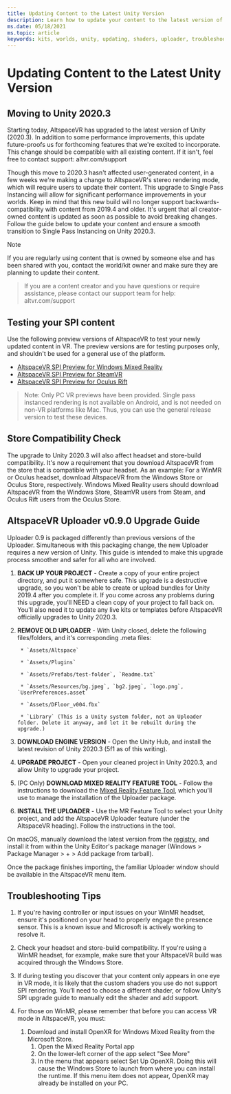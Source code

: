 ```yaml
---
title: Updating Content to the Latest Unity Version
description: Learn how to update your content to the latest version of Unity.
ms.date: 05/18/2021
ms.topic: article
keywords: kits, worlds, unity, updating, shaders, uploader, troubleshooting
---
```


# Updating Content to the Latest Unity Version

## Moving to Unity 2020.3

Starting today, AltspaceVR has upgraded to the latest version of Unity (2020.3). In addition to some performance improvements, this update future-proofs us for forthcoming features that we're excited to incorporate. This change should be compatible with all existing content. If it isn't, feel free to contact support: altvr.com/support

Though this move to 2020.3 hasn't affected user-generated content, in a few weeks we're making a change to AltspaceVR's stereo rendering mode, which will require users to update their content. This upgrade to Single Pass Instancing will allow for significant performance improvements in your worlds. Keep in mind that this new build will no longer support backwards-compatibility with content from 2019.4 and older. It's urgent that all creator-owned content is updated as soon as possible to avoid breaking changes. Follow the guide below to update your content and ensure a smooth transition to Single Pass Instancing on Unity 2020.3.

> [!NOTE]
> If you are regularly using content that is owned by someone else and has been shared with you, contact the world/kit owner and make sure they are planning to update their content.

> If you are a content creator and you have questions or require assistance, please contact our support team for help: altvr.com/support

## Testing your SPI content

Use the following preview versions of AltspaceVR to test your newly updated content in VR. The preview versions are for testing purposes only, and shouldn't be used for a general use of the platform.

* [AltspaceVR SPI Preview for Windows Mixed Reality](https://aka.ms/AvrSpiMr)
* [AltspaceVR SPI Preview for SteamVR](https://aka.ms/AvrSpiSteam)
* [AltspaceVR SPI Preview for Oculus Rift](https://aka.ms/AvrSpiRift)

> Note: Only PC VR previews have been provided. Single pass instanced rendering is not available on Android, and is not needed on non-VR platforms like Mac. Thus, you can use the general release version to test these devices.


## Store Compatibility Check

The upgrade to Unity 2020.3 will also affect headset and store-build compatibility. It's now a requirement that you download AltspaceVR from the store that is compatible with your headset. As an example: For a WinMR or Oculus headset, download AltspaceVR from the Windows Store or Oculus Store, respectively. Windows Mixed Reality users should download AltspaceVR from the Windows Store, SteamVR users from Steam, and Oculus Rift users from the Oculus Store.

## AltspaceVR Uploader v0.9.0 Upgrade Guide 

Uploader 0.9 is packaged differently than previous versions of the Uploader. Simultaneous with this packaging change, the new Uploader requires a new version of Unity. This guide is intended to make this upgrade process smoother and safer for all who are involved.

1. **BACK UP YOUR PROJECT** - Create a copy of your entire project directory, and put it somewhere safe. This upgrade is a destructive upgrade, so you won't be able to create or upload bundles for Unity 2019.4 after you complete it. If you come across any problems during this upgrade, you'll NEED a clean copy of your project to fall back on. You'll also need it to update any live kits or templates before AltspaceVR officially upgrades to Unity 2020.3.

2. **REMOVE OLD UPLOADER** - With Unity closed, delete the following files/folders, and it's corresponding .meta files:

        * `Assets/Altspace`

        * `Assets/Plugins`

        * `Assets/Prefabs/test-folder`, `Readme.txt`

        * `Assets/Resources/bg.jpeg`, `bg2.jpeg`, `logo.png`, `UserPreferences.asset`

        * `Assets/DFloor_v004.fbx`

        * `Library` (This is a Unity system folder, not an Uploader folder. Delete it anyway, and let it be rebuilt during the upgrade.)

3. **DOWNLOAD ENGINE VERSION** - Open the Unity Hub, and install the latest revision of Unity 2020.3 (5f1 as of this writing).

4. **UPGRADE PROJECT** - Open your cleaned project in Unity 2020.3, and allow Unity to upgrade your project.

5. (PC Only) **DOWNLOAD MIXED REALITY FEATURE TOOL** - Follow the instructions to download the [Mixed Reality Feature Tool](https://docs.microsoft.com/windows/mixed-reality/develop/unity/welcome-to-mr-feature-tool), which you'll use to manage the installation of the Uploader package.

6. **INSTALL THE UPLOADER** - Use the MR Feature Tool to select your Unity project, and add the AltspaceVR Uploader feature (under the AltspaceVR heading). Follow the instructions in the tool.

On macOS, manually download the latest version from the [registry](https://dev.azure.com/aipmr/MixedReality-Unity-Packages/_packaging?_a=package&feed=Unity-packages&package=com.microsoft.altspacevr_uploader&protocolType=Npm&version=0.9.0&view=versions), and install it from within the Unity Editor's package manager (Windows > Package Manager > + > Add package from tarball).

Once the package finishes importing, the familiar Uploader window should be available in the AltspaceVR menu item.

## Troubleshooting Tips

1. If you're having controller or input issues on your WinMR headset, ensure it's positioned on your head to properly engage the presence sensor. This is a known issue and Microsoft is actively working to resolve it.

2. Check your headset and store-build compatibility. If you're using a WinMR headset, for example, make sure that your AltspaceVR build was acquired through the Windows Store.

3. If during testing you discover that your content only appears in one eye in VR mode, it is likely that the custom shaders you use do not support SPI rendering. You’ll need to choose a different shader, or follow Unity’s SPI upgrade guide to manually edit the shader and add support.

4. For those on WinMR, please remember that before you can access VR mode in AltspaceVR, you must: 
    1. Download and install OpenXR for Windows Mixed Reality from the Microsoft Store.
        1. Open the Mixed Reality Portal app
        2. On the lower-left corner of the app select "See More"
        3. In the menu that appears select Set Up OpenXR. Doing this will cause the Windows Store to launch from where you can install the runtime. If this menu item does not appear, OpenXR may already be installed on your PC.